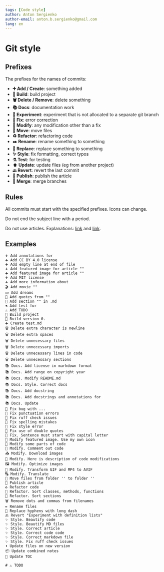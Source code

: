 ```yaml
---
tags: [Code style]
author: Anton Sergienko
author-email: anton.b.sergienko@gmail.com
lang: en
---
```


# Git style

## Prefixes

The prefixes for the names of commits:

- **➕ Add / Create**: something added
- **🚀 Build**: build project
- **🗑️ Delete / Remove**: delete something
- **📚 Docs**: documentation work
- **🧪 Experiment**: experiment that is not allocated to a separate git branch
- **🐞 Fix**: error correction
- **🔧 Modify**: any modification other than a fix
- **🚚 Move**: move files
- **♻️ Refactor**: refactoring code
- **✒️ Rename**: rename something to something
- **🔄 Replace**: replace something to something
- **✨ Style**: fix formatting, correct typos
- **⚗️ Test**: for testing
- **⬆️ Update**: update files (eg from another project)
- **🔙 Revert**: revert the last commit
- **🚀 Publish**: publish the article
- **🔀 Merge**: merge branches

## Rules

All commits must start with the specified prefixes. Icons can change.

Do not end the subject line with a period.

Do not use articles. Explanations: [link](https://www.reddit.com/r/git/comments/7gjhpd/using_an_article_in_a_commit_message/) and [link](https://english.stackexchange.com/questions/38759/dropping-articles-in-the-title-of-an-article-or-a-section-or-in-the-caption-o).

## Examples

```text
➕ Add annotations for
➕ Add CC BY 4.0 license
➕ Add empty line at end of file
➕ Add featured image for article ""
➕ Add featured image for article ""
➕ Add MIT license
➕ Add more information about
🎬 Add movie ""
💤 Add dreams
💭 Add quotes from ""
📖 Add section "" in .md
⚗️ Add test for
⚠️ Add TODO
🚀 Build project
🚀 Build version 0.
➕ Create test.md
🗑️ Delete extra character is newline
🗑️ Delete extra spaces
🗑️ Delete unnecessary files
🗑️ Delete unnecessary imports
🗑️ Delete unnecessary lines in code
🗑️ Delete unnecessary sections
📚 Docs. Add license in markdown format
📚 Docs. Add range on copyright year
📚 Docs. Modify README.md
📚 Docs. Style. Correct docs
📚 Docs. Add docstring
📚 Docs. Add docstrings and annotations for
📚 Docs. Update
🐞 Fix bug with ...
🐞 Fix punctuation errors
🐞 Fix ruff check issues
🐞 Fix spelling mistakes
🐞 Fix style error
🐞 Fix use of double quotes
🐞 Fix. Sentence must start with capital letter
🔧 Modify featured image. Use my own icon
🔧 Modify some parts of code
🔧 Modify. Comment out code
📥 Modify. Download images
🔧 Modify. Here is description of code modifications
🖼️ Modify. Optimize images
🔧 Modify. Transform GIF and MP4 to AVIF
🔠 Modify. Translate
🚚 Move files from folder '' to folder ''
🚀 Publish article
♻️ Refactor code
📶 Refactor. Sort classes, methods, functions
📶 Refactor. Sort sections
🗑️ Remove dots and commas from filenames
✒️ Rename files
🔄 Replace hyphens with long dash
🔙 Revert "Experiment with definition lists"
✨ Style. Beautify code
✨ Style. Beautify MD files
✨ Style. Correct article
✨ Style. Correct code code
✨ Style. Correct markdown file
✨ Style. Fix ruff check issues
⬆️ Update files on new version
📦 Update combined notes
📜 Update TOC

# ⚠️ TODO
```
